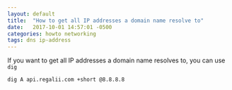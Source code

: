 ```yaml
---
layout: default
title:  "How to get all IP addresses a domain name resolve to"
date:   2017-10-01 14:57:01 -0500
categories: howto networking
tags: dns ip-address
---
```


If you want to get all IP addresses a domain name resolves to, you can use `dig`

```
dig A api.regalii.com +short @8.8.8.8
```
